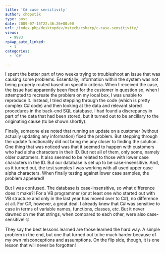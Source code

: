```yaml
---
title: 'C# case sensitivity'
author: chopstik
type: post
date: 2009-07-15T22:46:26+00:00
url: /index.php/desktopdev/mstech/csharp/c-case-sensitivity/
views:
  - 9983
rp4wp_auto_linked:
  - 1
categories:
  - 'C#'

---
```

I spent the better part of two weeks trying to troubleshoot an issue that was causing some problems. Essentially, information within the system was not being properly routed based on specific criteria. When I received the case, the issue had apparently been fixed for the customer in question so, when I attempted to recreate the problem on my local box, I was unable to reproduce it. Instead, I tried stepping through the code (which is pretty complex C# code) and then looking at the data and relevant stored procedures in the back-end SQL database. I had found a discrepancy in part of the data that had been stored, but it turned out to be ancillary to the originating cause (to be shown shortly).

Finally, someone else noted that running an update on a customer (without actually updating any information) fixed the problem. But stepping through the update functionality did not bring me any closer to finding the solution. One thing that was noticed was that it seemed to happen with customers who had alpha characters in their ID. But not all of them, only some, namely older customers. It also seemed to be related to those with lower case characters in the ID. But our database is set up to be case-insensitive. And, as it turned out, the test samples I was working with all used upper case alpha characters. When finally testing against lower case samples, the problem appeared!

But I was confused. The database is case-insensitive, so what difference does it make?! For a VB programmer (or at least one who started out with VB structure and only in the last year has moved over to C#), no difference at all. For C#, however, a great deal. I already knew that C# was sensitive to case in terms of variable names, functions, classes, etc. But it never dawned on me that strings, when compared to each other, were also case-sensitive! 🙄

They say the best lessons learned are those learned the hard way. A simple problem in the end, but one that turned out to be much harder because of my own misconceptions and assumptions. On the flip side, though, it is one lesson that will never be forgotten!